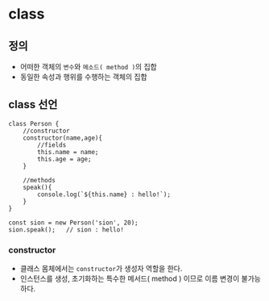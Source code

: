 # class

## 정의 
- 어떠한 객체의 `변수`와 `메소드( method )`의 집합
- 동일한 속성과 행위를 수행하는 객체의 집합


## class 선언
``` JS 
class Person {
    //constructor
    constructor(name,age){
        //fields
        this.name = name;
        this.age = age;
    }

    //methods
    speak(){
        console.log(`${this.name} : hello!`);
    }
}

const sion = new Person('sion', 20);
sion.speak();   // sion : hello!
```

### constructor
- 클래스 몸체에서는 `constructor`가 생성자 역할을 한다.
- 인스턴스를 생성, 초기화하는 특수한 메서드( method ) 이므로 이름 변경이 불가능하다.
